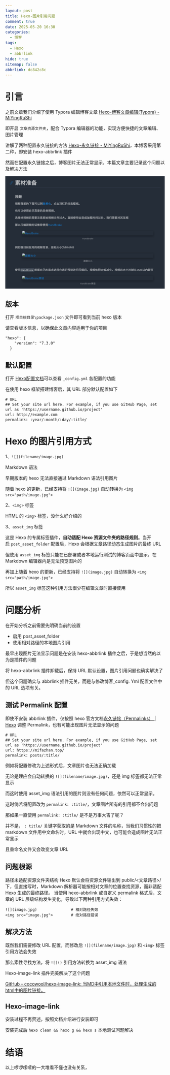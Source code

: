 ```yaml
---
layout: post
title: Hexo-图片引用问题
comment: true
date: 2025-05-20 16:30
categories:
  - 博客
tags:
  - Hexo
  - abbrlink
hide: true
sitemap: false
abbrlink: dc842c8c
---
```

# 引言

之前文章我们介绍了使用 Typora 编辑博客文章 [Hexo-博客文章编辑(Typora) - MiYingRuShi](https://mifazhan.top/posts/b915b0ef/)

即开启 `文章资源文件夹`，配合 Typora 编辑器的功能，实现方便快捷的文章编辑、图片管理

讲解了两种配置永久链接的方法 [Hexo-永久链接 - MiYingRuShi](https://mifazhan.top/posts/33b326d2/)，本博客采用第二种，即安装 hexo-abbrlink 插件

然而在配置永久链接之后，博客图片无法正常显示，本篇文章主要记录这个问题以及解决方法

![](图片引用问题/file-20250519203608193.png)

## 版本

打开 `项目根目录\package.json` 文件即可看到当前 hexo 版本

请查看版本信息，以确保此文章内容适用于你的项目

```
"hexo": {
    "version": "7.3.0"
  }
```

## 默认配置

打开 [Hexo配置文档](https://hexo.io/zh-cn/docs/configuration.html)可以查看 `_config.yml` 各配置的功能

在使用 hexo 框架搭建博客后，其 URL 部分默认配置如下

```
# URL
## Set your site url here. For example, if you use GitHub Page, set url as 'https://username.github.io/project'
url: http://example.com
permalink: :year/:month/:day/:title/
```

# Hexo 的图片引用方式

 1、`![](filename/image.jpg)`

Markdown 语法

早期版本的 hexo 无法直接通过 Markdown 语法引用图片

随着 hexo 的更新，已经支持将 `![](image.jpg)` 自动转换为 `<img src="path/image.jpg">`

2、`<img>` 标签

HTML 的 `<img>` 标签，没什么好介绍的

3、`asset_img` 标签

这是 Hexo 的专属标签插件，​**​自动适配 Hexo 资源文件夹的路径规则​**​。当开启 `post_asset_folder` 配置后，Hexo 会根据文章路径动态生成图片的最终 URL

但使用 `asset_img` 标签只能在已部署或者本地运行测试的博客页面中显示，在 Markdown 编辑器内是无法预览图片的

再加上随着 hexo 的更新，已经支持将 `![](image.jpg)` 自动转换为 `<img src="path/image.jpg">`

所以 `asset_img` 标签这种引用方法很少在编辑文章时直接使用

# 问题分析

在开始分析之前需要先明确当前的设置
- 启用 post_asset_folder
- 使用相对路径的本地图片引用

最早出现图片无法显示问题是在安装 hexo-abbrlink 插件之后，于是想当然的以为是插件的问题

将 hexo-abbrlink 插件卸载后，保持 URL 默认设置，图片引用问题也确实解决了

但这个问题确实与 abbrlink 插件无关，而是与修改博客_config. Yml 配置文件中的 URL 选项有关。

## 测试 Permalink 配置

即使不安装 abbrlink 插件，仅按照 hexo 官方文档[永久链接（Permalinks） \| Hexo](https://hexo.io/zh-cn/docs/permalinks) 调整 Permalink，也有可能出现图片无法显示的问题

```
# URL
## Set your site url here. For example, if you use GitHub Page, set url as 'https://username.github.io/project'
url: https://mifazhan.top/
permalink: posts/:title/
```

例如将配置修改为上述形式后，文章图片也无法正确加载

无论是理应会自动转换的 `![](filename/image.jpg)`，还是 img 标签都无法正常显示

而这时使用 asset_img 语法引用的图片则没有任何问题，依然可以正常显示。

这时倘若将配置改为 `permalink: :title/`，文章图片所有的引用都不会出问题

那如果一直使用 `permalink: :title/` 是不是万事大吉了呢？

并不是， `: title/` 关键字获取的是 Markdown 文件的名称，当我们习惯性的把 markdown 文件用中文命名时，URL 中就会出现中文，也可能会造成图片无法正常显示

且重命名文件又会改变文章 URL

## 问题根源

路径未适配资源文件夹结构
Hexo 默认会将资源文件输出到 public/<文章路径>/ 下，但直接写时，Markdown 解析器可能按相对文章的位置查找资源，而非适配 Hexo 生成的最终路径。
当使用 hexo-abbrlink 或自定义 permalink 格式后，文章的 URL 层级结构发生变化，导致以下两种引用方式失效：
```
![](image.jpg)               # 相对路径失效
<img src="image.jpg">        # 绝对路径错误
```

## 解决方法

既然我们需要修改 URL 配置，而修改后 `![](filename/image.jpg)` 和 `<img>` 标签引用方法会失效

那么索性寻找方法，将 `![]()` 引用方法转换为 ​​asset_img 语法

Hexo-image-link 插件完美解决了这个问题

[GitHub - cocowool/hexo-image-link: 当MD中引用本地文件时，处理生成的html中的图片链接。](https://github.com/cocowool/hexo-image-link)


## Hexo-image-link


安装过程不再赘述，按照文档介绍进行安装即可

安装完成后 `hexo clean && hexo g && hexo s` 本地测试问题解决

# 结语

以上啰啰嗦嗦的一大堆看不懂也没有关系，
